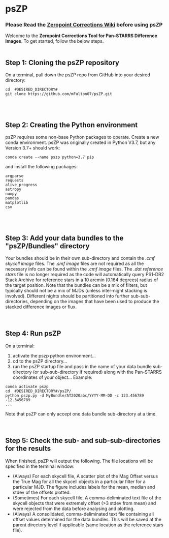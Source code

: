# psZP
### Please Read the [Zeropoint Corrections Wiki](https://psweb.mp.qub.ac.uk/psat-lv-wiki/index.php/Zeropoint_Corrections_for_Pan-STARRS_difference_images) before using psZP <br />

Welcome to the **Zeropoint Corrections Tool for Pan-STARRS Difference Images**. To get started, follow the below steps.<br /><br />

## Step 1: Cloning the psZP repository
On a terminal, pull down the psZP repo from GitHub into your desired directory:
```
cd  #DESIRED_DIRECTORY#
git clone https://github.com/mFulton07/psZP.git
```
<br /><br />
## Step 2: Creating the Python environment
psZP requires some non-base Python packages to operate.
Create a new conda environment. psZP was originally created in Python V3.7, but any Version 3.7+ should work:
```
conda create --name pszp python=3.7 pip
```
and install the following packages:
```
argparse
requests
alive_progress
astropy
numpy
pandas
matplotlib 
csv
```
<br /><br />
## Step 3: Add your data bundles to the "psZP/Bundles" directory
Your bundles should be in their own sub-directory and contain the _.cmf skycell image_ files. The _.smf image_ files are not required as all the necessary info can be found within the _.cmf image_ files. The _.dat reference stars_ file is no longer required as the code will automatically query PS1-DR2 Stack Archive for reference stars in a 10 arcmin (0.164 degrees) radius of the target position. Note that the bundles can be a mix of filters, but typically should not be a mix of MJDs (unless inter-night stacking is involved). Different nights should be partitioned into further sub-sub-directories, depending on the images that have been used to produce the stacked difference images or flux.
<br /><br /><br />
## Step 4: Run psZP
On a terminal:
1. activate the pszp python environment...
2. cd to the psZP directory...
3. run the psZP startup file and pass in the name of your data bundle sub-directory (or sub-sub-directory if required) along with the Pan-STARRS coordinates of your object...
Example:
```
conda activate pszp
cd  #DESIRED_DIRECTORY#/psZP/
python pszp.py -d MyBundle/AT2020abc/YYYY-MM-DD -c 123.456789 -12.3456789
...
```
Note that psZP can only accept one data bundle sub-directory at a time.
<br /><br /><br />
## Step 5: Check the sub- and sub-sub-directories for the results
When finished, psZP will output the following. The file locations will be specified in the terminal window:
* (Always) For each skycell file, A scatter plot of the Mag Offset versus the True Mag for all the skycell objects in a particular filter for a particular MJD. The figure includes labels for the mean, median and stdev of the offsets plotted.
* (Sometimes) For each skycell file, A comma-deliminated text file of the skycell objects that were extremely offset (>3 stdev from mean) and were rejected from the data before analysing and plotting.
* (Always) A consolidated, comma-deliminated text file containing all offset values determined for the data bundles. This will be saved at the parent directory level if applicable (same location as the reference stars file).
